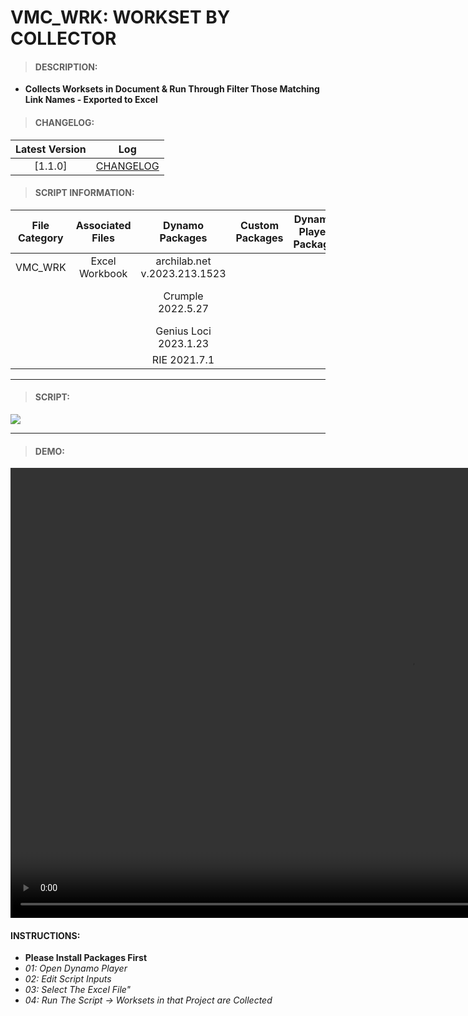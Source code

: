 # VMC_WRK: WORKSET BY COLLECTOR

> #### DESCRIPTION: 
- **Collects Worksets in Document & Run Through Filter Those Matching Link Names - Exported to Excel**

> #### CHANGELOG:

| Latest Version | Log |
| :-------: | :----: | 
|[1.1.0] | [CHANGELOG](/_scripts/_project/263_VMC/WORKSETS/changelog/VMC_WRK_WorksetCollector.md) |

> #### SCRIPT INFORMATION: 

| File Category| Associated Files | Dynamo Packages | Custom Packages | Dynamo Player Package | Revit Version | Author | Modified By | File Name & Location |
| :-------: | :----: | :---: | :---: | :---: | :---: | :---: | :--: | :--:
| VMC_WRK | Excel Workbook | archilab.net v.2023.213.1523 | | | Revit 2021.1 | Cathrine Macabuhay|  | VMC_WRK_WorksetCollector |
| | | Crumple 2022.5.27 | | | | | | (https://bimcapcom.sharepoint.com/:f:/s/BCP-Main/EnqgBAMksfJEkmp3aisl7s8BxkLOCUpQgiqN6O7GUrwBsA?e=GR5LIy)
| | | Genius Loci 2023.1.23 |
| | | RIE 2021.7.1 |

----------------------------------------------------------------
> #### SCRIPT: 
<img src="./_scripts/_project/263_VMC/WORKSETS/images/VMC_WRK_WorksetCollector.png">


------------------------------------------------------------------------------

> #### DEMO: 
<video width="1280" height="720" controls>
 <source src="./_scripts/_project/263_VMC/WORKSETS/demo/VMC_WRK_WorksetCollector.mp4" type="video/mp4">
</video>

#### INSTRUCTIONS: 
- **Please Install Packages First**
- *01: Open Dynamo Player*
- *02: Edit Script Inputs*
- *03: Select The Excel File"*
- *04: Run The Script -> Worksets in that Project are Collected*